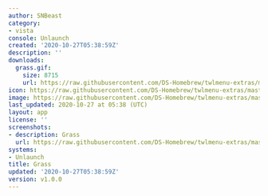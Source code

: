 ```yaml
---
author: SNBeast
category:
- vista
console: Unlaunch
created: '2020-10-27T05:38:59Z'
description: ''
downloads:
  grass.gif:
    size: 8715
    url: https://raw.githubusercontent.com/DS-Homebrew/twlmenu-extras/master/_nds/TWiLightMenu/unlaunch/backgrounds/grass.gif
icon: https://raw.githubusercontent.com/DS-Homebrew/twlmenu-extras/master/_nds/TWiLightMenu/unlaunch/backgrounds/grass.gif
image: https://raw.githubusercontent.com/DS-Homebrew/twlmenu-extras/master/_nds/TWiLightMenu/unlaunch/backgrounds/grass.gif
last_updated: 2020-10-27 at 05:38 (UTC)
layout: app
license: ''
screenshots:
- description: Grass
  url: https://raw.githubusercontent.com/DS-Homebrew/twlmenu-extras/master/_nds/TWiLightMenu/unlaunch/backgrounds/grass.gif
systems:
- Unlaunch
title: Grass
updated: '2020-10-27T05:38:59Z'
version: v1.0.0
---
```

